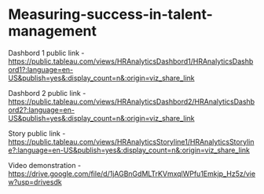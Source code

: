 # Measuring-success-in-talent-management

Dashbord 1 public link - https://public.tableau.com/views/HRAnalyticsDashbord1/HRAnalyticsDashbord1?:language=en-US&publish=yes&:display_count=n&:origin=viz_share_link

Dashbord 2 public link - https://public.tableau.com/views/HRAnalyticsDashbord2/HRAnalyticsDashbord2?:language=en-US&publish=yes&:display_count=n&:origin=viz_share_link

Story public link - https://public.tableau.com/views/HRAnalyticsStoryline1/HRAnalyticsStoryline?:language=en-US&publish=yes&:display_count=n&:origin=viz_share_link

Video demonstration - https://drive.google.com/file/d/1jAGBnGdMLTrKVmxqlWPfu1Emkjp_Hz5z/view?usp=drivesdk 
